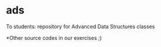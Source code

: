 # ads
To students: repository for Advanced Data Structures classes

*Other source codes in our exercises ;)

